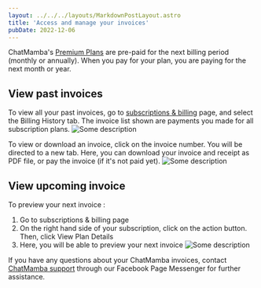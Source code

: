 ```yaml
---
layout: ../../../layouts/MarkdownPostLayout.astro
title: 'Access and manage your invoices'
pubDate: 2022-12-06
---
```


ChatMamba's [Premium Plans](https://www.home.chatmamba.com/pricing) are pre-paid for the next billing period (monthly or annually). When you pay for your plan, you are paying for the next month or year.

## View past invoices

To view all your past invoices, go to [subscriptions & billing](https://chatmamba.com/settings/billing) page, and select the Billing History tab. The invoice list shown are payments you made for all subscription plans.
![Some description](/kb/access-and-manage-your-invoices/invoice-page.jpg)

To view or download an invoice, click on the invoice number. You will be directed to a new tab. Here, you can download your invoice and receipt as PDF file, or pay the invoice (if it's not paid yet).
![Some description](/kb/access-and-manage-your-invoices/stripe-invoice-page.jpg)

## View upcoming invoice

To preview your next invoice :

1. Go to subscriptions & billing page
2. On the right hand side of your subscription, click on the action button. Then, click View Plan Details
3. Here, you will be able to preview your next invoice
![Some description](/kb/access-and-manage-your-invoices/view-upcoming-invoice.jpg)

If you have any questions about your ChatMamba invoices, contact [ChatMamba support](https://m.me/ChatMamba) through our Facebook Page Messenger for further assistance.
